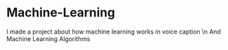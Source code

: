 # Machine-Learning
I made a project about how machine learning works in voice caption \n
And Machine Learning Algorithms

